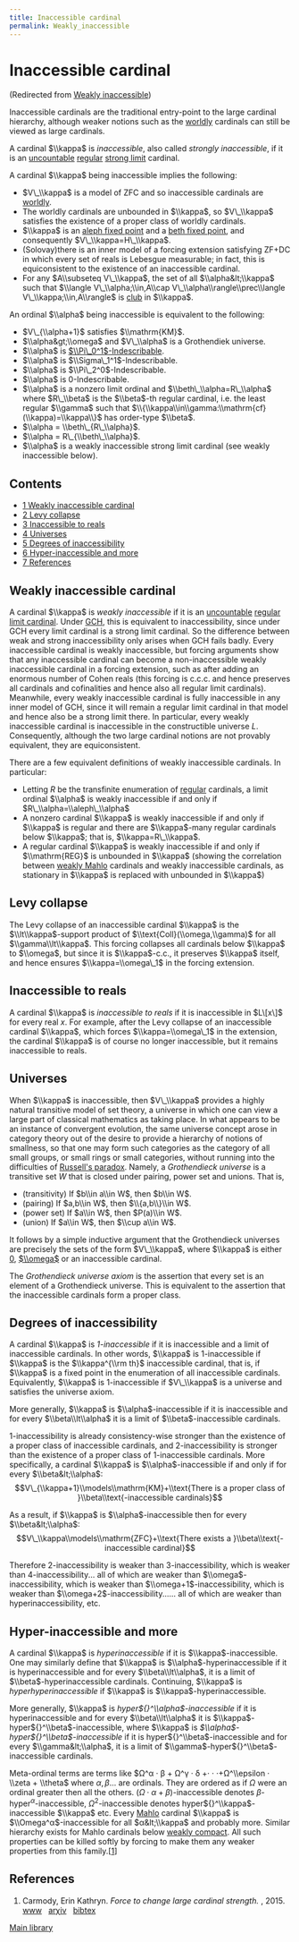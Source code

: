 ```yaml
---
title: Inaccessible cardinal
permalink: Weakly_inaccessible
---
```

# Inaccessible cardinal






(Redirected from [Weakly
inaccessible](index.php?title=Weakly_inaccessible&redirect=no "Weakly inaccessible"))






  
Inaccessible cardinals are the traditional entry-point to the large
cardinal hierarchy, although weaker notions such as the
[worldly](Worldly "Worldly")
cardinals can still be viewed as large cardinals.

A cardinal $\\kappa$ is *inaccessible*, also called *strongly
inaccessible*, if it is an
<a href="Uncountable" class="mw-redirect" title="Uncountable">uncountable</a>
<a href="Regular" class="mw-redirect" title="Regular">regular</a>
<a href="Strong_limit" class="mw-redirect" title="Strong limit">strong limit</a>
cardinal.

A cardinal $\\kappa$ being inaccessible implies the following:

-   $V\_\\kappa$ is a model of ZFC and so inaccessible cardinals are
    [worldly](Worldly "Worldly").
-   The worldly cardinals are unbounded in $\\kappa$, so $V\_\\kappa$
    satisfies the existence of a proper class of worldly cardinals.
-   $\\kappa$ is an
    <a href="Aleph_fixed_point" class="mw-redirect" title="Aleph fixed point">aleph fixed point</a>
    and a
    <a href="Beth_fixed_point" class="mw-redirect" title="Beth fixed point">beth fixed point</a>,
    and consequently $V\_\\kappa=H\_\\kappa$.
-   (Solovay)there is an inner model of a forcing extension satisfying
    ZF+DC in which every set of reals is Lebesgue measurable; in fact,
    this is equiconsistent to the existence of an inaccessible cardinal.
-   For any $A\\subseteq V\_\\kappa$, the set of all
    $\\alpha&lt;\\kappa$ such that $\\langle V\_\\alpha;\\in,A\\cap
    V\_\\alpha\\rangle\\prec\\langle V\_\\kappa;\\in,A\\rangle$ is
    [club](Club "Club") in
    $\\kappa$.

An ordinal $\\alpha$ being inaccessible is equivalent to the following:

-   $V\_{\\alpha+1}$ satisfies $\\mathrm{KM}$.
-   $\\alpha&gt;\\omega$ and $V\_\\alpha$ is a Grothendiek universe.
-   $\\alpha$ is
    [$\\Pi\_0^1$-Indescribable](Indescribable "Indescribable").
-   $\\alpha$ is $\\Sigma\_1^1$-Indescribable.
-   $\\alpha$ is $\\Pi\_2^0$-Indescribable.
-   $\\alpha$ is $0$-Indescribable.
-   $\\alpha$ is a nonzero limit ordinal and
    $\\beth\_\\alpha=R\_\\alpha$ where $R\_\\beta$ is the $\\beta$-th
    regular cardinal, i.e. the least regular $\\gamma$ such that
    $\\{\\kappa\\in\\gamma:\\mathrm{cf}(\\kappa)=\\kappa\\}$ has
    order-type $\\beta$.
-   $\\alpha = \\beth\_{R\_\\alpha}$.
-   $\\alpha = R\_{\\beth\_\\alpha}$.
-   $\\alpha$ is a weakly inaccessible strong limit cardinal (see weakly
    inaccessible below).



## Contents


-   [<span class="tocnumber">1</span> <span class="toctext">Weakly
    inaccessible cardinal</span>](#Weakly_inaccessible_cardinal)
-   [<span class="tocnumber">2</span> <span class="toctext">Levy
    collapse</span>](#Levy_collapse)
-   [<span class="tocnumber">3</span> <span class="toctext">Inaccessible
    to reals</span>](#Inaccessible_to_reals)
-   [<span class="tocnumber">4</span> <span
    class="toctext">Universes</span>](#Universes)
-   [<span class="tocnumber">5</span> <span class="toctext">Degrees of
    inaccessibility</span>](#Degrees_of_inaccessibility)
-   [<span class="tocnumber">6</span> <span
    class="toctext">Hyper-inaccessible and
    more</span>](#Hyper-inaccessible_and_more)
-   [<span class="tocnumber">7</span> <span
    class="toctext">References</span>](#References)


## Weakly inaccessible cardinal

A cardinal $\\kappa$ is *weakly inaccessible* if it is an
<a href="Uncountable" class="mw-redirect" title="Uncountable">uncountable</a>
<a href="Regular" class="mw-redirect" title="Regular">regular</a>
<a href="Limit_cardinal" class="mw-redirect" title="Limit cardinal">limit cardinal</a>.
Under
<a href="GCH" class="mw-redirect" title="GCH">GCH</a>,
this is equivalent to inaccessibility, since under GCH every limit
cardinal is a strong limit cardinal. So the difference between weak and
strong inaccessibility only arises when GCH fails badly. Every
inaccessible cardinal is weakly inaccessible, but forcing arguments show
that any inaccessible cardinal can become a non-inaccessible weakly
inaccessible cardinal in a forcing extension, such as after adding an
enormous number of Cohen reals (this forcing is c.c.c. and hence
preserves all cardinals and cofinalities and hence also all regular
limit cardinals). Meanwhile, every weakly inaccessible cardinal is fully
inaccessible in any inner model of GCH, since it will remain a regular
limit cardinal in that model and hence also be a strong limit there. In
particular, every weakly inaccessible cardinal is inaccessible in the
constructible universe $L$. Consequently, although the two large
cardinal notions are not provably equivalent, they are equiconsistent.

There are a few equivalent definitions of weakly inaccessible cardinals.
In particular:

-   Letting $R$ be the transfinite enumeration of
    <a href="Regular" class="mw-redirect" title="Regular">regular</a>
    cardinals, a limit ordinal $\\alpha$ is weakly inaccessible if and
    only if $R\_\\alpha=\\aleph\_\\alpha$
-   A nonzero cardinal $\\kappa$ is weakly inaccessible if and only if
    $\\kappa$ is regular and there are $\\kappa$-many regular cardinals
    below $\\kappa$; that is, $\\kappa=R\_\\kappa$.
-   A regular cardinal $\\kappa$ is weakly inaccessible if and only if
    $\\mathrm{REG}$ is unbounded in $\\kappa$ (showing the correlation
    between [weakly
    Mahlo](Mahlo "Mahlo")
    cardinals and weakly inaccessible cardinals, as stationary in
    $\\kappa$ is replaced with unbounded in $\\kappa$)

## Levy collapse

The Levy collapse of an inaccessible cardinal $\\kappa$ is the
$\\lt\\kappa$-support product of $\\text{Coll}(\\omega,\\gamma)$ for all
$\\gamma\\lt\\kappa$. This forcing collapses all cardinals below
$\\kappa$ to $\\omega$, but since it is $\\kappa$-c.c., it preserves
$\\kappa$ itself, and hence ensures $\\kappa=\\omega\_1$ in the forcing
extension.

## Inaccessible to reals

A cardinal $\\kappa$ is *inaccessible to reals* if it is inaccessible in
$L\[x\]$ for every real $x$. For example, after the Levy collapse of an
inaccessible cardinal $\\kappa$, which forces $\\kappa=\\omega\_1$ in
the extension, the cardinal $\\kappa$ is of course no longer
inaccessible, but it remains inaccessible to reals.

## Universes

When $\\kappa$ is inaccessible, then $V\_\\kappa$ provides a highly
natural transitive model of set theory, a universe in which one can view
a large part of classical mathematics as taking place. In what appears
to be an instance of convergent evolution, the same universe concept
arose in category theory out of the desire to provide a hierarchy of
notions of smallness, so that one may form such categories as the
category of all small groups, or small rings or small categories,
without running into the difficulties of [Russell's
paradox](Russell%27s_paradox "Russell's paradox").
Namely, a *Grothendieck universe* is a transitive set $W$ that is closed
under pairing, power set and unions. That is,

-   (transitivity) If $b\\in a\\in W$, then $b\\in W$.
-   (pairing) If $a,b\\in W$, then $\\{a,b\\}\\in W$.
-   (power set) If $a\\in W$, then $P(a)\\in W$.
-   (union) If $a\\in W$, then $\\cup a\\in W$.

It follows by a simple inductive argument that the Grothendieck
universes are precisely the sets of the form $V\_\\kappa$, where
$\\kappa$ is either
[$0$](Zero "Zero"),
[$\\omega$](Omega "Omega")
or an inaccessible cardinal.

The *Grothendieck universe axiom* is the assertion that every set is an
element of a Grothendieck universe. This is equivalent to the assertion
that the inaccessible cardinals form a proper class.

## Degrees of inaccessibility

A cardinal $\\kappa$ is *$1$-inaccessible* if it is inaccessible and a
limit of inaccessible cardinals. In other words, $\\kappa$ is
$1$-inaccessible if $\\kappa$ is the $\\kappa^{\\rm th}$ inaccessible
cardinal, that is, if $\\kappa$ is a fixed point in the enumeration of
all inaccessible cardinals. Equivalently, $\\kappa$ is $1$-inaccessible
if $V\_\\kappa$ is a universe and satisfies the universe axiom.

More generally, $\\kappa$ is $\\alpha$-inaccessible if it is
inaccessible and for every $\\beta\\lt\\alpha$ it is a limit of
$\\beta$-inaccessible cardinals.

$1$-inaccessibility is already consistency-wise stronger than the
existence of a proper class of inaccessible cardinals, and
$2$-inaccessibility is stronger than the existence of a proper class of
$1$-inaccessible cardinals. More specifically, a cardinal $\\kappa$ is
$\\alpha$-inaccessible if and only if for every $\\beta&lt;\\alpha$:
$$V\_{\\kappa+1}\\models\\mathrm{KM}+\\text{There is a proper class of
}\\beta\\text{-inaccessible cardinals}$$

As a result, if $\\kappa$ is $\\alpha$-inaccessible then for every
$\\beta&lt;\\alpha$: $$V\_\\kappa\\models\\mathrm{ZFC}+\\text{There
exists a }\\beta\\text{-inaccessible cardinal}$$

Therefore $2$-inaccessibility is weaker than $3$-inaccessibility, which
is weaker than $4$-inaccessibility... all of which are weaker than
$\\omega$-inaccessibility, which is weaker than
$\\omega+1$-inaccessibility, which is weaker than
$\\omega+2$-inaccessibility...... all of which are weaker than
hyperinaccessibility, etc.

## Hyper-inaccessible and more

A cardinal $\\kappa$ is *hyperinaccessible* if it is
$\\kappa$-inaccessible. One may similarly define that $\\kappa$ is
$\\alpha$-hyperinaccessible if it is hyperinaccessible and for every
$\\beta\\lt\\alpha$, it is a limit of $\\beta$-hyperinaccessible
cardinals. Continuing, $\\kappa$ is *hyperhyperinaccessible* if
$\\kappa$ is $\\kappa$-hyperinaccessible.

More generally, $\\kappa$ is *hyper${}^\\alpha$-inaccessible* if it is
hyperinaccessible and for every $\\beta\\lt\\alpha$ it is
$\\kappa$-hyper${}^\\beta$-inaccessible, where $\\kappa$ is
*$\\alpha$-hyper${}^\\beta$-inaccessible* if it is
hyper${}^\\beta$-inaccessible and for every $\\gamma&lt;\\alpha$, it is
a limit of $\\gamma$-hyper${}^\\beta$-inaccessible cardinals.

Meta-ordinal terms are terms like $Ω^α · β + Ω^γ · δ +· · ·+Ω^\\epsilon
· \\zeta + \\theta$ where $α, β...$ are ordinals. They are ordered as if
$Ω$ were an ordinal greater then all the others. $(Ω · α +
β)$-inaccessible denotes $β$-hyper${}^α$-inaccessible,
$Ω^2$-inaccessible denotes hyper${}^\\kappa$-inaccessible $\\kappa$ etc.
Every
[Mahlo](Mahlo "Mahlo")
cardinal $\\kappa$ is $\\Omega^α$-inaccessible for all $α&lt;\\kappa$
and probably more. Similar hierarchy exists for Mahlo cardinals below
[weakly
compact](Weakly_compact "Weakly compact").
All such properties can be killed softly by forcing to make them any
weaker properties from this
family.\[[1](#bibkey_Carmody2015:ForceToChangeLargeCardinalStrength)\]

## References

1.  <span
    id="bibkey_Carmody2015:ForceToChangeLargeCardinalStrength">Carmody,
    Erin Kathryn. *Force to change large cardinal strength.* , 2015.
    <a href="https://academicworks.cuny.edu/gc_etds/879/" class="extiw">www</a>   <a href="http://web.archive.org/web/20190816210348/http://arxiv.org/abs/1506.03432" class="extiw">arχiv</a>   <a href="javascript:bibpopup(&#39;@article%7BCarmody2015:ForceToChangeLargeCardinalStrength,%20%20%20%20author%20=%20%7BCarmody,%20Erin%20Kathryn%7D,%3Cbr%3E%20%20%20%20%20%20%20%20%20title%20=%20%7BForce%20to%20change%20large%20cardinal%20strength%7D,%3Cbr%3E%20%20%20%20%20%20%20%20year%20=%20%7B2015%7D,%3Cbr%3E%20%20%20%20%20eprint%20=%20%7B1506.03432%7D,%3Cbr%3E%20%20%20%20%20%20url%20=%20%7Bhttps://academicworks.cuny.edu/gc_etds/879/%7D%7D&#39;)" class="bibtex">bibtex</a></span>

[Main
library](Library "Library")


